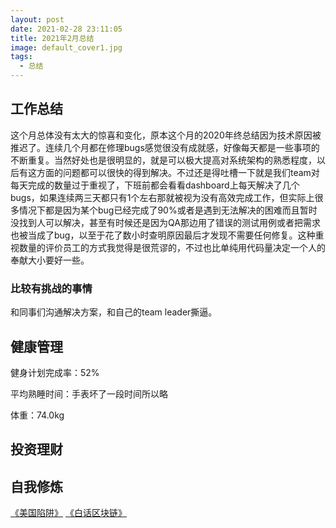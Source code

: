 ```yaml
---
layout: post
date: 2021-02-28 23:11:05
title: 2021年2月总结
image: default_cover1.jpg
tags:
  - 总结
---
```

## 工作总结

这个月总体没有太大的惊喜和变化，原本这个月的2020年终总结因为技术原因被推迟了。连续几个月都在修理bugs感觉很没有成就感，好像每天都是一些事项的不断重复。当然好处也是很明显的，就是可以极大提高对系统架构的熟悉程度，以后有这方面的问题都可以很快的得到解决。不过还是得吐槽一下就是我们team对每天完成的数量过于重视了，下班前都会看看dashboard上每天解决了几个bugs，如果连续两三天都只有1个左右那就被视为没有高效完成工作，但实际上很多情况下都是因为某个bug已经完成了90%或者是遇到无法解决的困难而且暂时没找到人可以解决，甚至有时候还是因为QA那边用了错误的测试用例或者把需求也被当成了bug，以至于花了数小时查明原因最后才发现不需要任何修复。这种重视数量的评价员工的方式我觉得是很荒谬的，不过也比单纯用代码量决定一个人的奉献大小要好一些。


### 比较有挑战的事情

和同事们沟通解决方案，和自己的team leader撕逼。


## 健康管理

健身计划完成率：52%

平均熟睡时间：手表坏了一段时间所以略

体重：74.0kg

## 投资理财



## 自我修炼

[《美国陷阱》](https://book.douban.com/subject/33379779/)
[《白话区块链》](https://book.douban.com/subject/27663259/)